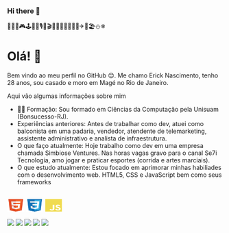 ### Hi there 👋

<!--
**Erick-Nascimento/Erick-Nascimento** is a ✨ _special_ ✨ repository because its `README.md` (this file) appears on your GitHub profile.

Here are some ideas to get you started:

- 🔭 I’m currently working on ...
- 🌱 I’m currently learning ...
- 👯 I’m looking to collaborate on ...
- 🤔 I’m looking for help with ...
- 💬 Ask me about ...
- 📫 How to reach me: ...
- 😄 Pronouns: ...
- ⚡ Fun fact: ...
-->

🏃‍♂️👶🎮🕹🎼🎵🎙🎸🎬🎥💵⏰🍕🌭🍔🥓✈🚗🏖⛄❄

<h1>Olá! 👋</h1>
<p>Bem vindo ao meu perfil no GitHub 😊. Me chamo Erick Nascimento, tenho 28 anos, sou casado e moro em Magé no Rio de Janeiro.</p>
<p>Aqui vão algumas informações sobre mim</p>

<ul>
  <li>👨‍🎓 Formação: Sou formado em Ciências da Computação pela Unisuam (Bonsucesso-RJ).</li>
  <li>Experiências anteriores: Antes de trabalhar como dev, atuei como balconista em uma padaria, vendedor, atendente de telemarketing, assistente administrativo e analista de       infraestrutura.</li>
  <li>O que faço atualmente: Hoje trabalho como dev em uma empresa chamada Simbiose Ventures. Nas horas vagas gravo para o canal Se7i Tecnologia, amo jogar e praticar esportes (corrida e artes marciais).</li>
  <li>O que estudo atualmente: Estou focado em aprimorar minhas habiliades com o desenvolvimento web. HTML5, CSS e JavaScript bem como seus frameworks</li>
</ul>

<div style="display: inline_block"><br>
  <img align="center" alt="HTML" height="30" width="40" src="https://raw.githubusercontent.com/devicons/devicon/master/icons/html5/html5-original.svg">
  <img align="center" alt="CSS" height="30" width="40" src="https://raw.githubusercontent.com/devicons/devicon/master/icons/css3/css3-original.svg">
  <img align="center" alt="JavaScript" height="30" width="40" src="https://raw.githubusercontent.com/devicons/devicon/master/icons/javascript/javascript-plain.svg">
</div>

<br>

<div> 
  <!--Link Youtube-->
  <a href="https://www.youtube.com/channel/UCs-XVUlNYjFVJfuqsWFdUmg" target="_blank"><img src="https://img.shields.io/badge/YouTube-FF0000?style=for-the-badge&logo=youtube&logoColor=white" target="_blank"></a>
  <!--Link Instagram-->
  <a href="https://www.instagram.com/erick.nascim3nto/" target="_blank"><img src="https://img.shields.io/badge/-Instagram-%23E4405F?style=for-the-badge&logo=instagram&logoColor=white" target="_blank"></a>
  <!--Link Twitch
 	<a href="https://www.twitch.tv/rafaballerinii" target="_blank"><img src="https://img.shields.io/badge/Twitch-9146FF?style=for-the-badge&logo=twitch&logoColor=white" target="_blank"></a>-->
  <!--Link Discord
 <a href="https://discord.gg/wagxzStdcR" target="_blank"><img src="https://img.shields.io/badge/Discord-7289DA?style=for-the-badge&logo=discord&logoColor=white" target="_blank"></a> -->
  <!--Link Gmail-->
  <a href = "mailto:erick.nascimento@dev.simbioseventures.com"><img src="https://img.shields.io/badge/-Gmail-%23333?style=for-the-badge&logo=gmail&logoColor=white" target="_blank"></a>
  <!--Link Linkedin-->
  <a href="https://www.linkedin.com/in/ericksnascimento/" target="_blank"><img src="https://img.shields.io/badge/-LinkedIn-%230077B5?style=for-the-badge&logo=linkedin&logoColor=white" target="_blank"></a>
  <!--Link Facebook-->
<a href="https://www.facebook.com/erick.nascimento.798278/" target="_blank"><img src="https://img.shields.io/badge/Facebook-1877F2?style=for-the-badge&logo=facebook&logoColor=white" target="_blank"></a> 
 
</div>
